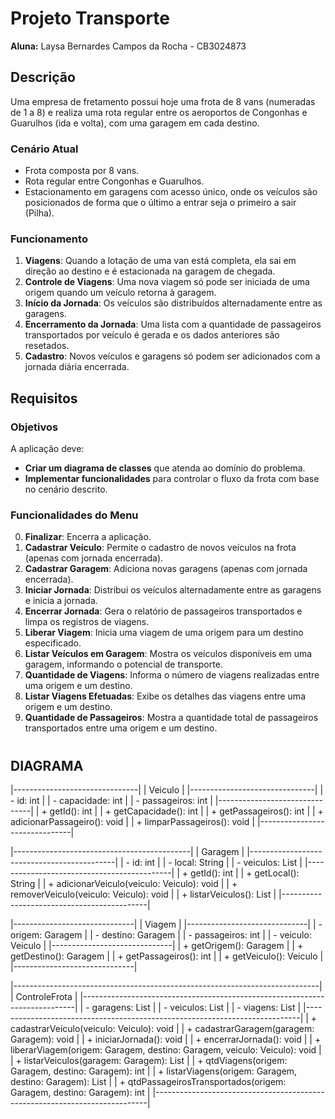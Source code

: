 # Projeto Transporte

**Aluna:** Laysa Bernardes Campos da Rocha - CB3024873 

## Descrição

Uma empresa de fretamento possui hoje uma frota de 8 vans (numeradas de 1 a 8) e realiza uma rota regular entre os aeroportos de Congonhas e Guarulhos (ida e volta), com uma garagem em cada destino.

### Cenário Atual
- Frota composta por 8 vans.
- Rota regular entre Congonhas e Guarulhos.
- Estacionamento em garagens com acesso único, onde os veículos são posicionados de forma que o último a entrar seja o primeiro a sair (Pilha).

### Funcionamento
1. **Viagens**: Quando a lotação de uma van está completa, ela sai em direção ao destino e é estacionada na garagem de chegada.
2. **Controle de Viagens**: Uma nova viagem só pode ser iniciada de uma origem quando um veículo retorna à garagem.
3. **Início da Jornada**: Os veículos são distribuídos alternadamente entre as garagens.
4. **Encerramento da Jornada**: Uma lista com a quantidade de passageiros transportados por veículo é gerada e os dados anteriores são resetados.
5. **Cadastro**: Novos veículos e garagens só podem ser adicionados com a jornada diária encerrada.

## Requisitos

### Objetivos

A aplicação deve:
- **Criar um diagrama de classes** que atenda ao domínio do problema.
- **Implementar funcionalidades** para controlar o fluxo da frota com base no cenário descrito.

### Funcionalidades do Menu

0. **Finalizar**: Encerra a aplicação.
1. **Cadastrar Veículo**: Permite o cadastro de novos veículos na frota (apenas com jornada encerrada).
2. **Cadastrar Garagem**: Adiciona novas garagens (apenas com jornada encerrada).
3. **Iniciar Jornada**: Distribui os veículos alternadamente entre as garagens e inicia a jornada.
4. **Encerrar Jornada**: Gera o relatório de passageiros transportados e limpa os registros de viagens.
5. **Liberar Viagem**: Inicia uma viagem de uma origem para um destino especificado.
6. **Listar Veículos em Garagem**: Mostra os veículos disponíveis em uma garagem, informando o potencial de transporte.
7. **Quantidade de Viagens**: Informa o número de viagens realizadas entre uma origem e um destino.
8. **Listar Viagens Efetuadas**: Exibe os detalhes das viagens entre uma origem e um destino.
9. **Quantidade de Passageiros**: Mostra a quantidade total de passageiros transportados entre uma origem e um destino.


#
## DIAGRAMA

|-------------------------------|
|           Veiculo             |
|-------------------------------|
| - id: int                     |
| - capacidade: int             |
| - passageiros: int            |
|-------------------------------|
| + getId(): int                |
| + getCapacidade(): int        |
| + getPassageiros(): int       |
| + adicionarPassageiro(): void |
| + limparPassageiros(): void   |
|-------------------------------|



|--------------------------------------------|
|                  Garagem                   |
|--------------------------------------------|
| - id: int                                  |
| - local: String                            |
| - veiculos: List<Veiculo>                  |
|--------------------------------------------|
| + getId(): int                             |
| + getLocal(): String                       |
| + adicionarVeiculo(veiculo: Veiculo): void |
| + removerVeiculo(veiculo: Veiculo): void   |
| + listarVeiculos(): List<Veiculo>          |
|--------------------------------------------|



|------------------------------|
|           Viagem             |
|------------------------------|
| - origem: Garagem            |
| - destino: Garagem           |
| - passageiros: int           |
| - veiculo: Veiculo           |
|------------------------------|
| + getOrigem(): Garagem       |
| + getDestino(): Garagem      |
| + getPassageiros(): int      |
| + getVeiculo(): Veiculo      |
|------------------------------|




|----------------------------------------------------------------------------|
|                              ControleFrota                                 |
|----------------------------------------------------------------------------|
| - garagens: List<Garagem>                                                  |
| - veiculos: List<Veiculo>                                                  |
| - viagens: List<Viagem>                                                    |
|----------------------------------------------------------------------------|
| + cadastrarVeiculo(veiculo: Veiculo): void                                 |
| + cadastrarGaragem(garagem: Garagem): void                                 |
| + iniciarJornada(): void                                                   |
| + encerrarJornada(): void                                                  |
| + liberarViagem(origem: Garagem, destino: Garagem, veiculo: Veiculo): void |
| + listarVeiculos(garagem: Garagem): List<Veiculo>                          |
| + qtdViagens(origem: Garagem, destino: Garagem): int                       |
| + listarViagens(origem: Garagem, destino: Garagem): List<Viagem>           |
| + qtdPassageirosTransportados(origem: Garagem, destino: Garagem): int      |
|----------------------------------------------------------------------------|
